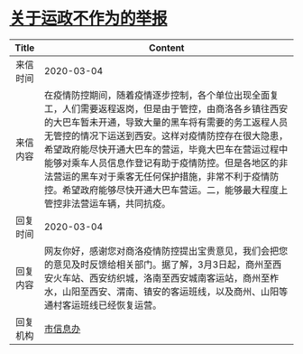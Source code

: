 # <a href="http://www.shangluo.gov.cn/zmhd/ldxxxx.jsp?urltype=leadermail.LeaderMailContentUrl&wbtreeid=1112&leadermailid=5716">关于运政不作为的举报</a>
| Title |                                                                                                               Content                                                                                                                |
|:-----:|--------------------------------------------------------------------------------------------------------------------------------------------------------------------------------------------------------------------------------------|
| 来信时间  | 2020-03-04                                                                                                                                                                                                                           |
| 来信内容  | 在疫情防控期间，随着疫情逐步控制，各个单位出现全面复工，人们需要返程返岗，但是由于管控，由商洛各乡镇往西安的大巴车暂未开通，导致大量的黑车将有需要的务工返程人员无管控的情况下运送到西安。这样对疫情防控存在很大隐患，希望政府能尽快开通大巴车的营运，毕竟大巴车在营运过程中能够对乘车人员信息作登记有助于疫情防控。但是各地区的非法营运的黑车对于乘客无任何保护措施，非常不利于疫情防控。希望政府能够尽快开通大巴车营运。二，能够最大程度上管控非法营运车辆，共同抗疫。 |
| 回复时间  | 2020-03-04                                                                                                                                                                                                                           |
| 回复内容  | 网友你好，感谢您对商洛疫情防控提出宝贵意见，我们会把您的意见及时反馈给相关部门。据了解，3月3日起，商州至西安火车站、西安纺织城，洛南至西安城南客运站，商州至柞水，山阳至西安、渭南、镇安的客运班线，以及商州、山阳等通村客运班线已经恢复运营。                                                                                                             |
| 回复机构  | <a href="../../categories/agencies/市信息办.md">市信息办</a>                                                                                                                                                                                 |